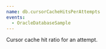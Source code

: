 ```yaml
---
name: db.cursorCacheHitsPerAttempts
events:
  - OracleDatabaseSample
---
```


Cursor cache hit ratio for an attempt.